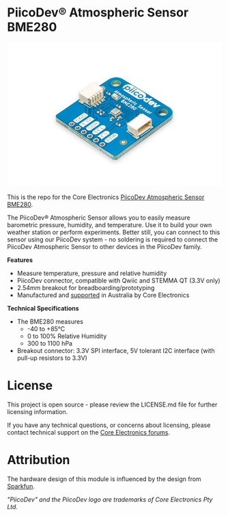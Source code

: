 # PiicoDev® Atmospheric Sensor BME280

![](Documents/piicodev-atmospheric-sensor.jpg)

This is the repo for the Core Electronics [PiicoDev Atmospheric Sensor BME280](https://core-electronics.com.au/catalog/product/view/sku/CE07503).

The PiicoDev® Atmospheric Sensor allows you to easily measure barometric pressure, humidity, and temperature. Use it to build your own weather station or perform experiments. Better still, you can connect to this sensor using our PiicoDev system - no soldering is required to connect the PiicoDev Atmospheric Sensor to other devices in the PiicoDev family.

**Features**

- Measure temperature, pressure and relative humidity
- PiicoDev connector, compatible with Qwiic and STEMMA QT (3.3V only)
- 2.54mm breakout for breadboarding/prototyping
- Manufactured and [supported](https://core-electronics.com.au/contacts/) in Australia by Core Electronics

**Technical Specifications**

- The BME280 measures
  - -40 to +85°C
  - 0 to 100% Relative Humidity
  - 300 to 1100 hPa
- Breakout connector: 3.3V SPI interface, 5V tolerant I2C interface (with pull-up resistors to 3.3V)

# License
This project is open source - please review the LICENSE.md file for further licensing information.

If you have any technical questions, or concerns about licensing, please contact technical support on the [Core Electronics forums](https://forum.core-electronics.com.au/).

# Attribution
The hardware design of this module is influenced by the design from [Sparkfun](https://github.com/sparkfun/Qwiic_Atmospheric_Sensor_Breakout_BME280).

*\"PiicoDev\" and the PiicoDev logo are trademarks of Core Electronics Pty Ltd.*
